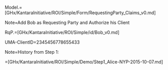 Model.=[GHx/KantaraInitiative/ROI/Simple/Form/RequestingParty_Claims_v0.md]  

Note=Add Bob as Requesting Party and Authorize his Client

RqP.=[GHx/KantaraInitiative/ROI/Simple/id/Bob_v0.md]

UMA-ClientID=2345456778655433  

Note=History from Step 1:

=[GHx/KantaraInitiative/ROI/Simple/Demo/Step1_Alice-NYP-2015-10-07.md]